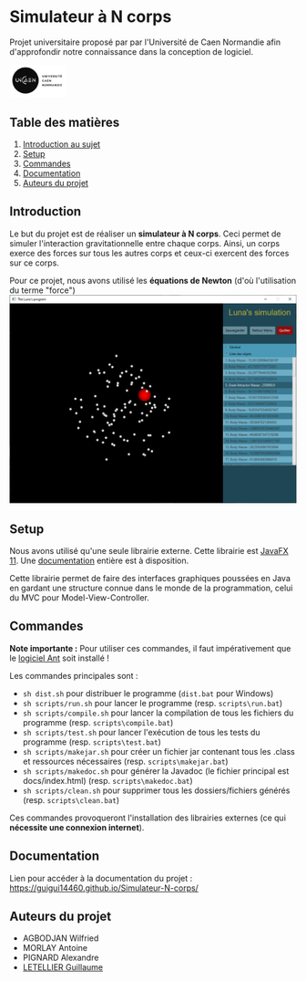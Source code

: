 # Simulateur à N corps

Projet universitaire proposé par par l'Université de Caen Normandie afin d'approfondir notre connaissance dans la conception de logiciel.

<img src="logo-UNICAEN.jpg" style="width: 100px;" />


## Table des matières
1. [Introduction au sujet](#introduction)
2. [Setup](#setup)
3. [Commandes](#commandes)
4. [Documentation](#documentation)
5. [Auteurs du projet](#auteurs-du-projet)


## Introduction
Le but du projet est de réaliser un **simulateur à N corps**. Ceci permet de simuler l'interaction gravitationnelle entre chaque corps. Ainsi, un corps exerce des forces sur tous les autres corps et ceux-ci exercent des forces sur ce corps.

Pour ce projet, nous avons utilisé les **équations de Newton** (d'où l'utilisation du terme "force")
![Aperçu de l'espace de simulation](simulator.png)


## Setup
Nous avons utilisé qu'une seule librairie externe. Cette librairie est [JavaFX 11](https://openjfx.io/). Une [documentation](https://openjfx.io/javadoc/11/) entière est à disposition.

Cette librairie permet de faire des interfaces graphiques poussées en Java en gardant une structure connue dans le monde de la programmation, celui du MVC pour Model-View-Controller.


## Commandes
**Note importante :** Pour utiliser ces commandes, il faut impérativement que le [logiciel Ant](https://ant.apache.org/) soit installé !

Les commandes principales sont :
- `sh dist.sh` pour distribuer le programme (`dist.bat` pour Windows)
- `sh scripts/run.sh` pour lancer le programme (resp. `scripts\run.bat`)
- `sh scripts/compile.sh` pour lancer la compilation de tous les fichiers du programme (resp. `scripts\compile.bat`)
- `sh scripts/test.sh` pour lancer l'exécution de tous les tests du programme (resp. `scripts\test.bat`)
- `sh scripts/makejar.sh` pour créer un fichier jar contenant tous les .class et ressources nécessaires (resp. `scripts\makejar.bat`)
- `sh scripts/makedoc.sh` pour générer la Javadoc (le fichier principal est docs/index.html) (resp. `scripts\makedoc.bat`)
- `sh scripts/clean.sh` pour supprimer tous les dossiers/fichiers générés (resp. `scripts\clean.bat`)

Ces commandes provoqueront l'installation des librairies externes (ce qui **nécessite une connexion
internet**).


## Documentation
Lien pour accéder à la documentation du projet : https://guigui14460.github.io/Simulateur-N-corps/


## Auteurs du projet
- AGBODJAN Wilfried
- MORLAY Antoine
- PIGNARD Alexandre
- [LETELLIER Guillaume](https://github.com/Guigui14460)
